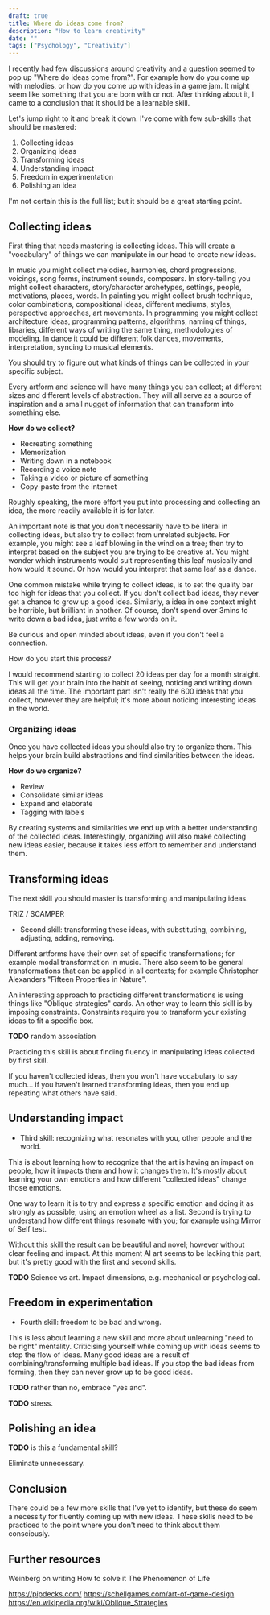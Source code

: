 ```yaml
---
draft: true
title: Where do ideas come from?
description: "How to learn creativity"
date: ""
tags: ["Psychology", "Creativity"]
---
```


I recently had few discussions around creativity and a question seemed to pop up "Where do ideas come from?". For example how do you come up with melodies, or how do you come up with ideas in a game jam. It might seem like something that you are born with or not. After thinking about it, I came to a conclusion that it should be a learnable skill.

Let's jump right to it and break it down. I've come with few sub-skills that should be mastered:

1. Collecting ideas
2. Organizing ideas
3. Transforming ideas
4. Understanding impact
5. Freedom in experimentation
6. Polishing an idea

I'm not certain this is the full list; but it should be a great starting point.

## Collecting ideas

First thing that needs mastering is collecting ideas. This will create a "vocabulary" of things we can manipulate in our head to create new ideas.

In music you might collect melodies, harmonies, chord progressions, voicings, song forms, instrument sounds, composers. In story-telling you might collect characters, story/character archetypes, settings, people, motivations, places, words. In painting you might collect brush technique, color combinations, compositional ideas, different mediums, styles, perspective approaches, art movements. In programming you might collect architecture ideas, programming patterns, algorithms, naming of things, libraries, different ways of writing the same thing, methodologies of modeling. In dance it could be different folk dances, movements, interpretation, syncing to musical elements.

You should try to figure out what kinds of things can be collected in your specific subject.

Every artform and science will have many things you can collect; at different sizes and different levels of abstraction. They will all serve as a source of inspiration and a small nugget of information that can transform into something else.

**How do we collect?**

* Recreating something
* Memorization
* Writing down in a notebook
* Recording a voice note
* Taking a video or picture of something
* Copy-paste from the internet

Roughly speaking, the more effort you put into processing and collecting an idea, the more readily available it is for later.

An important note is that you don't necessarily have to be literal in collecting ideas, but also try to collect from unrelated subjects. For example, you might see a leaf blowing in the wind on a tree; then try to interpret based on the subject you are trying to be creative at. You might wonder which instruments would suit representing this leaf musically and how would it sound. Or how would you interpret that same leaf as a dance.

One common mistake while trying to collect ideas, is to set the quality bar too high for ideas that you collect. If you don't collect bad ideas, they never get a chance to grow up a good idea. Similarly, a idea in one context might be horrible, but brilliant in another. Of course, don't spend over 3mins to write down a bad idea, just write a few words on it.

Be curious and open minded about ideas, even if you don't feel a connection.

How do you start this process?

I would recommend starting to collect 20 ideas per day for a month straight. This will get your brain into the habit of seeing, noticing and writing down ideas all the time. The important part isn't really the 600 ideas that you collect, however they are helpful; it's more about noticing interesting ideas in the world.

### Organizing ideas

Once you have collected ideas you should also try to organize them. This helps your brain build abstractions and find similarities between the ideas.

**How do we organize?**

* Review
* Consolidate similar ideas
* Expand and elaborate
* Tagging with labels

By creating systems and similarities we end up with a better understanding of the collected ideas. Interestingly, organizing will also make collecting new ideas easier, because it takes less effort to remember and understand them.

## Transforming ideas

The next skill you should master is transforming and manipulating ideas.

TRIZ / SCAMPER

* Second skill: transforming these ideas, with substituting, combining, adjusting, adding, removing.

Different artforms have their own set of specific transformations; for example modal transformation in music. There also seem to be general transformations that can be applied in all contexts; for example Christopher Alexanders "Fifteen Properties in Nature".

An interesting approach to practicing different transformations is using things like "Oblique strategies" cards. An other way to learn this skill is by imposing constraints. Constraints require you to transform your existing ideas to fit a specific box.

**TODO** random association

Practicing this skill is about finding fluency in manipulating ideas collected by first skill.

If you haven't collected ideas, then you won't have vocabulary to say much... if you haven't learned transforming ideas, then you end up repeating what others have said.

## Understanding impact

* Third skill: recognizing what resonates with you, other people and the world.

This is about learning how to recognize that the art is having an impact on people, how it impacts them and how it changes them. It's mostly about learning your own emotions and how different "collected ideas" change those emotions.

One way to learn it is to try and express a specific emotion and doing it as strongly as possible; using an emotion wheel as a list. Second is trying to understand how different things resonate with you; for example using Mirror of Self test.

Without this skill the result can be beautiful and novel; however without clear feeling and impact. At this moment AI art seems to be lacking this part, but it's pretty good with the first and second skills.

**TODO** Science vs art. Impact dimensions, e.g. mechanical or psychological.

## Freedom in experimentation

* Fourth skill: freedom to be bad and wrong.

This is less about learning a new skill and more about unlearning "need to be right" mentality. Criticising yourself while coming up with ideas seems to stop the flow of ideas. Many good ideas are a result of combining/transforming multiple bad ideas. If you stop the bad ideas from forming, then they can never grow up to be good ideas.

**TODO** rather than no, embrace "yes and".

**TODO** stress.

## Polishing an idea

**TODO** is this a fundamental skill?

Eliminate unnecessary.

## Conclusion

There could be a few more skills that I've yet to identify, but these do seem a necessity for fluently coming up with new ideas. These skills need to be practiced to the point where you don't need to think about them consciously.


## Further resources

Weinberg on writing
How to solve it
The Phenomenon of Life

https://pipdecks.com/
https://schellgames.com/art-of-game-design
https://en.wikipedia.org/wiki/Oblique_Strategies
